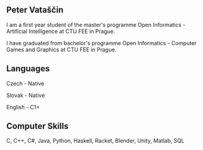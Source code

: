 ## Peter Vataščin
I am a first year student of the master's programme Open Informatics - Artificial Intelligence at CTU FEE in Prague.

I have graduated from bachelor's programme Open Informatics - Computer Games and Graphics at CTU FEE in Prague.

## Languages
Czech - Native

Slovak - Native

English - C1+

## Computer Skills
C, C++, C#, Java, Python, Haskell, Racket, Blender, Unity, Matlab, SQL

<!--
**VatascinPeter/VatascinPeter** is a ✨ _special_ ✨ repository because its `README.md` (this file) appears on your GitHub profile.

Here are some ideas to get you started:

- 🔭 I’m currently working on ...
- 🌱 I’m currently learning ...
- 👯 I’m looking to collaborate on ...
- 🤔 I’m looking for help with ...
- 💬 Ask me about ...
- 📫 How to reach me: ...
- 😄 Pronouns: ...
- ⚡ Fun fact: ...
-->
